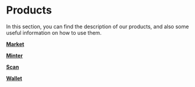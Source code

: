 # Products 

In this section, you can find the description of our products, and also some useful information on how to use them. 

[**Market**](./products/market/index.md)

[**Minter**](./products/minter/index.md)

[**Scan**](./products/scan/index.md)

[**Wallet**](./priducts/wallet/index.md)
